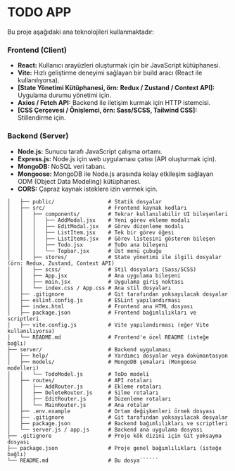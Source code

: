 # TODO APP



Bu proje aşağıdaki ana teknolojileri kullanmaktadır:

### Frontend (Client)

* **React:** Kullanıcı arayüzleri oluşturmak için bir JavaScript kütüphanesi.
* **Vite:** Hızlı geliştirme deneyimi sağlayan bir build aracı (React ile kullanılıyorsa).
* **[State Yönetimi Kütüphanesi, örn: Redux / Zustand / Context API]:** Uygulama durumu yönetimi için.
* **Axios / Fetch API:** Backend ile iletişim kurmak için HTTP istemcisi.
* **[CSS Çerçevesi / Önişlemci, örn: Sass/SCSS, Tailwind CSS]:** Stillendirme için.

### Backend (Server)

* **Node.js:** Sunucu tarafı JavaScript çalışma ortamı.
* **Express.js:** Node.js için web uygulaması çatısı (API oluşturmak için).
* **MongoDB:** NoSQL veri tabanı.
* **Mongoose:** MongoDB ile Node.js arasında kolay etkileşim sağlayan ODM (Object Data Modeling) kütüphanesi.
* **CORS:** Çapraz kaynak isteklere izin vermek için.

``````├── client/                     # Frontend uygulaması
│   ├── public/                 # Statik dosyalar
│   ├── src/                    # Frontend kaynak kodları
│   │   ├── components/         # Tekrar kullanılabilir UI bileşenleri
│   │   │   ├── AddModal.jsx    # Yeni görev ekleme modalı
│   │   │   ├── EditModal.jsx   # Görev düzenleme modalı
│   │   │   ├── ListItem.jsx    # Tek bir görev öğesi
│   │   │   ├── ListItems.jsx   # Görev listesini gösteren bileşen
│   │   │   ├── Todo.jsx        # ToDo ana bileşeni
│   │   │   └── Topbar.jsx      # Üst menü çubuğu
│   │   ├── stores/             # State yönetimi ile ilgili dosyalar (örn: Redux, Zustand, Context API)
│   │   ├── scss/               # Stil dosyaları (Sass/SCSS)
│   │   ├── App.jsx             # Ana uygulama bileşeni
│   │   ├── main.jsx            # Uygulama giriş noktası
│   │   └── index.css / App.css # Ana stil dosyaları
│   ├── .gitignore              # Git tarafından yoksayılacak dosyalar
│   ├── eslint.config.js        # ESLint yapılandırması
│   ├── index.html              # Frontend ana HTML dosyası
│   ├── package.json            # Frontend bağımlılıkları ve scriptleri
│   ├── vite.config.js          # Vite yapılandırması (eğer Vite kullanılıyorsa)
│   └── README.md               # Frontend'e özel README (isteğe bağlı)
├── server/                     # Backend uygulaması
│   ├── help/                   # Yardımcı dosyalar veya dokümantasyon
│   ├── models/                 # MongoDB şemaları (Mongoose modelleri)
│   │   └── TodoModel.js        # ToDo modeli
│   ├── routes/                 # API rotaları
│   │   ├── AddRouter.js        # Ekleme rotaları
│   │   ├── DeleteRouter.js     # Silme rotaları
│   │   ├── EditRouter.js       # Düzenleme rotaları
│   │   └── MainRouter.js       # Ana rotalar
│   ├── .env.example            # Ortam değişkenleri örnek dosyası
│   ├── .gitignore              # Git tarafından yoksayılacak dosyalar
│   ├── package.json            # Backend bağımlılıkları ve scriptleri
│   └── server.js / app.js      # Backend ana uygulama dosyası
├── .gitignore                  # Proje kök dizini için Git yoksayma dosyası
├── package.json                # Proje genel bağımlılıkları (isteğe bağlı)
└── README.md                   # Bu dosya``````
